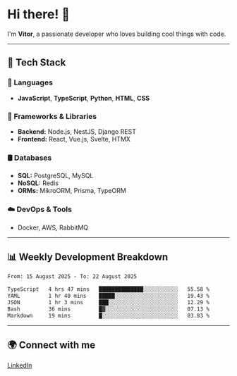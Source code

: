 
# Hi there! 👋

I'm **Vitor**, a passionate developer who loves building cool things with code.

---
## 🔧 Tech Stack

### 📌 Languages
- **JavaScript**, **TypeScript**, **Python**, **HTML**, **CSS**

### 🚀 Frameworks & Libraries
- **Backend:** Node.js, NestJS, Django REST
- **Frontend:** React, Vue.js, Svelte, HTMX

### 🛢️ Databases
- **SQL:** PostgreSQL, MySQL
- **NoSQL:** Redis
- **ORMs:** MikroORM, Prisma, TypeORM

### ☁️ DevOps & Tools
- Docker, AWS, RabbitMQ

---
## 📊 Weekly Development Breakdown

<!--START_SECTION:waka-->

```txt
From: 15 August 2025 - To: 22 August 2025

TypeScript   4 hrs 47 mins   ██████████████░░░░░░░░░░░   55.58 %
YAML         1 hr 40 mins    █████░░░░░░░░░░░░░░░░░░░░   19.43 %
JSON         1 hr 3 mins     ███░░░░░░░░░░░░░░░░░░░░░░   12.29 %
Bash         36 mins         █▓░░░░░░░░░░░░░░░░░░░░░░░   07.13 %
Markdown     19 mins         █░░░░░░░░░░░░░░░░░░░░░░░░   03.83 %
```

<!--END_SECTION:waka-->

---
## 🌍 Connect with me
[LinkedIn](https://www.linkedin.com/in/vitorlc)
